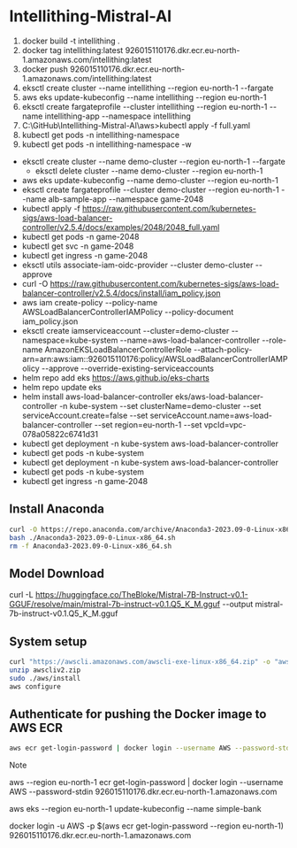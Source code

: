 # Intellithing-Mistral-AI

1. docker build -t intellithing .
1. docker tag intellithing:latest 926015110176.dkr.ecr.eu-north-1.amazonaws.com/intellithing:latest
1. docker push 926015110176.dkr.ecr.eu-north-1.amazonaws.com/intellithing:latest
1. eksctl create cluster --name intellithing --region eu-north-1 --fargate
1. aws eks update-kubeconfig --name intellithing --region eu-north-1
1. eksctl create fargateprofile --cluster intellithing --region eu-north-1 --name intellithing-app --namespace intellithing
1. C:\GitHub\Intellithing-Mistral-AI\aws>kubectl apply -f full.yaml
1. kubectl get pods -n intellithing-namespace
1. kubectl get pods -n intellithing-namespace -w

- eksctl create cluster --name demo-cluster --region eu-north-1 --fargate
  - eksctl delete cluster --name demo-cluster --region eu-north-1
- aws eks update-kubeconfig --name demo-cluster --region eu-north-1
- eksctl create fargateprofile --cluster demo-cluster --region eu-north-1 --name alb-sample-app --namespace game-2048
- kubectl apply -f https://raw.githubusercontent.com/kubernetes-sigs/aws-load-balancer-controller/v2.5.4/docs/examples/2048/2048_full.yaml
- kubectl get pods -n game-2048
- kubectl get svc -n game-2048
- kubectl get ingress -n game-2048
- eksctl utils associate-iam-oidc-provider --cluster demo-cluster --approve
- curl -O https://raw.githubusercontent.com/kubernetes-sigs/aws-load-balancer-controller/v2.5.4/docs/install/iam_policy.json
- aws iam create-policy --policy-name AWSLoadBalancerControllerIAMPolicy --policy-document iam_policy.json
- eksctl create iamserviceaccount --cluster=demo-cluster --namespace=kube-system --name=aws-load-balancer-controller
  --role-name AmazonEKSLoadBalancerControllerRole
  --attach-policy-arn=arn:aws:iam::926015110176:policy/AWSLoadBalancerControllerIAMPolicy --approve
  --override-existing-serviceaccounts
- helm repo add eks https://aws.github.io/eks-charts
- helm repo update eks
- helm install aws-load-balancer-controller eks/aws-load-balancer-controller -n kube-system --set clusterName=demo-cluster --set serviceAccount.create=false --set serviceAccount.name=aws-load-balancer-controller --set region=eu-north-1 --set vpcId=vpc-078a05822c6741d31
- kubectl get deployment -n kube-system aws-load-balancer-controller
- kubectl get pods -n kube-system
- kubectl get deployment -n kube-system aws-load-balancer-controller
- kubectl get pods -n kube-system
- kubectl get ingress -n game-2048

## Install Anaconda

```bash
curl -O https://repo.anaconda.com/archive/Anaconda3-2023.09-0-Linux-x86_64.sh
bash ./Anaconda3-2023.09-0-Linux-x86_64.sh
rm -f Anaconda3-2023.09-0-Linux-x86_64.sh
```

## Model Download

curl -L https://huggingface.co/TheBloke/Mistral-7B-Instruct-v0.1-GGUF/resolve/main/mistral-7b-instruct-v0.1.Q5_K_M.gguf --output mistral-7b-instruct-v0.1.Q5_K_M.gguf

## System setup

```bash
curl "https://awscli.amazonaws.com/awscli-exe-linux-x86_64.zip" -o "awscliv2.zip"
unzip awscliv2.zip
sudo ./aws/install
aws configure
```

## Authenticate for pushing the Docker image to AWS ECR

```bash
aws ecr get-login-password | docker login --username AWS --password-stdin 926015110176.dkr.ecr.eu-north-1.amazonaws.com
```

> [!NOTE]
> aws --region eu-north-1 ecr get-login-password | docker login --username AWS --password-stdin 926015110176.dkr.ecr.eu-north-1.amazonaws.com

aws eks --region eu-north-1 update-kubeconfig --name simple-bank

docker login -u AWS -p $(aws ecr get-login-password --region eu-north-1) 926015110176.dkr.ecr.eu-north-1.amazonaws.com

